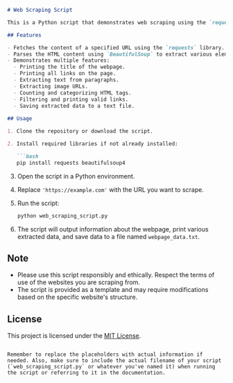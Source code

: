 ```markdown
# Web Scraping Script

This is a Python script that demonstrates web scraping using the `requests` library to fetch a webpage's content and the `BeautifulSoup` library to parse and extract information from it.

## Features

- Fetches the content of a specified URL using the `requests` library.
- Parses the HTML content using `BeautifulSoup` to extract various elements.
- Demonstrates multiple features:
  - Printing the title of the webpage.
  - Printing all links on the page.
  - Extracting text from paragraphs.
  - Extracting image URLs.
  - Counting and categorizing HTML tags.
  - Filtering and printing valid links.
  - Saving extracted data to a text file.
  
## Usage

1. Clone the repository or download the script.

2. Install required libraries if not already installed:

   ```bash
   pip install requests beautifulsoup4
   ```

3. Open the script in a Python environment.

4. Replace `'https://example.com'` with the URL you want to scrape.

5. Run the script:

   ```bash
   python web_scraping_script.py
   ```

6. The script will output information about the webpage, print various extracted data, and save data to a file named `webpage_data.txt`.

## Note

- Please use this script responsibly and ethically. Respect the terms of use of the websites you are scraping from.
- The script is provided as a template and may require modifications based on the specific website's structure.

## License

This project is licensed under the [MIT License](LICENSE).
```

Remember to replace the placeholders with actual information if needed. Also, make sure to include the actual filename of your script (`web_scraping_script.py` or whatever you've named it) when running the script or referring to it in the documentation.